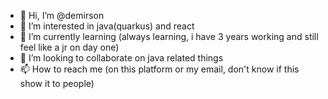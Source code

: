 - 👋 Hi, I’m @demirson
- 👀 I’m interested in java(quarkus) and react
- 🌱 I’m currently learning (always learning, i have 3 years working and still feel like a jr on day one)
- 💞️ I’m looking to collaborate on java related things
- 📫 How to reach me (on this platform or my email, don't know if this show it to people)

<!---
demirson/demirson is a ✨ special ✨ repository because its `README.md` (this file) appears on your GitHub profile.
You can click the Preview link to take a look at your changes.
--->
